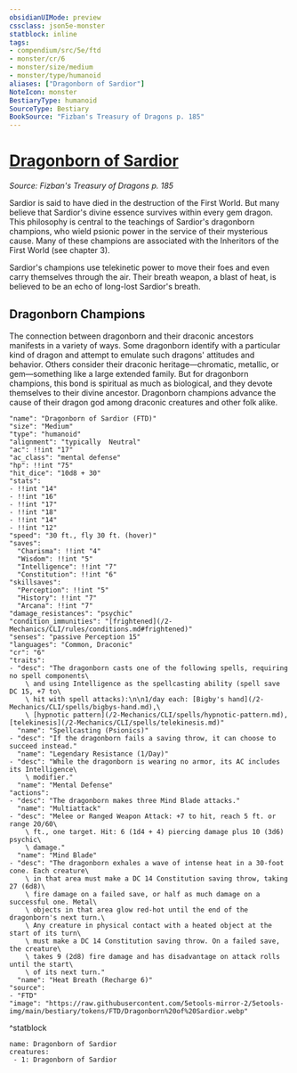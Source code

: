 ```yaml
---
obsidianUIMode: preview
cssclass: json5e-monster
statblock: inline
tags:
- compendium/src/5e/ftd
- monster/cr/6
- monster/size/medium
- monster/type/humanoid
aliases: ["Dragonborn of Sardior"]
NoteIcon: monster
BestiaryType: humanoid
SourceType: Bestiary
BookSource: "Fizban's Treasury of Dragons p. 185"
---
```

# [Dragonborn of Sardior](2-Mechanics/CLI/bestiary/humanoid/dragonborn-of-sardior-ftd.md)
*Source: Fizban's Treasury of Dragons p. 185*  

Sardior is said to have died in the destruction of the First World. But many believe that Sardior's divine essence survives within every gem dragon. This philosophy is central to the teachings of Sardior's dragonborn champions, who wield psionic power in the service of their mysterious cause. Many of these champions are associated with the Inheritors of the First World (see chapter 3).

Sardior's champions use telekinetic power to move their foes and even carry themselves through the air. Their breath weapon, a blast of heat, is believed to be an echo of long-lost Sardior's breath.

## Dragonborn Champions

The connection between dragonborn and their draconic ancestors manifests in a variety of ways. Some dragonborn identify with a particular kind of dragon and attempt to emulate such dragons' attitudes and behavior. Others consider their draconic heritage—chromatic, metallic, or gem—something like a large extended family. But for dragonborn champions, this bond is spiritual as much as biological, and they devote themselves to their divine ancestor. Dragonborn champions advance the cause of their dragon god among draconic creatures and other folk alike.

```statblock
"name": "Dragonborn of Sardior (FTD)"
"size": "Medium"
"type": "humanoid"
"alignment": "typically  Neutral"
"ac": !!int "17"
"ac_class": "mental defense"
"hp": !!int "75"
"hit_dice": "10d8 + 30"
"stats":
- !!int "14"
- !!int "16"
- !!int "17"
- !!int "18"
- !!int "14"
- !!int "12"
"speed": "30 ft., fly 30 ft. (hover)"
"saves":
  "Charisma": !!int "4"
  "Wisdom": !!int "5"
  "Intelligence": !!int "7"
  "Constitution": !!int "6"
"skillsaves":
  "Perception": !!int "5"
  "History": !!int "7"
  "Arcana": !!int "7"
"damage_resistances": "psychic"
"condition_immunities": "[frightened](/2-Mechanics/CLI/rules/conditions.md#frightened)"
"senses": "passive Perception 15"
"languages": "Common, Draconic"
"cr": "6"
"traits":
- "desc": "The dragonborn casts one of the following spells, requiring no spell components\
    \ and using Intelligence as the spellcasting ability (spell save DC 15, +7 to\
    \ hit with spell attacks):\n\n1/day each: [Bigby's hand](/2-Mechanics/CLI/spells/bigbys-hand.md),\
    \ [hypnotic pattern](/2-Mechanics/CLI/spells/hypnotic-pattern.md), [telekinesis](/2-Mechanics/CLI/spells/telekinesis.md)"
  "name": "Spellcasting (Psionics)"
- "desc": "If the dragonborn fails a saving throw, it can choose to succeed instead."
  "name": "Legendary Resistance (1/Day)"
- "desc": "While the dragonborn is wearing no armor, its AC includes its Intelligence\
    \ modifier."
  "name": "Mental Defense"
"actions":
- "desc": "The dragonborn makes three Mind Blade attacks."
  "name": "Multiattack"
- "desc": "Melee or Ranged Weapon Attack: +7 to hit, reach 5 ft. or range 20/60\
    \ ft., one target. Hit: 6 (1d4 + 4) piercing damage plus 10 (3d6) psychic\
    \ damage."
  "name": "Mind Blade"
- "desc": "The dragonborn exhales a wave of intense heat in a 30-foot cone. Each creature\
    \ in that area must make a DC 14 Constitution saving throw, taking 27 (6d8)\
    \ fire damage on a failed save, or half as much damage on a successful one. Metal\
    \ objects in that area glow red-hot until the end of the dragonborn's next turn.\
    \ Any creature in physical contact with a heated object at the start of its turn\
    \ must make a DC 14 Constitution saving throw. On a failed save, the creature\
    \ takes 9 (2d8) fire damage and has disadvantage on attack rolls until the start\
    \ of its next turn."
  "name": "Heat Breath (Recharge 6)"
"source":
- "FTD"
"image": "https://raw.githubusercontent.com/5etools-mirror-2/5etools-img/main/bestiary/tokens/FTD/Dragonborn%20of%20Sardior.webp"
```
^statblock

```encounter-table
name: Dragonborn of Sardior
creatures:
 - 1: Dragonborn of Sardior
```